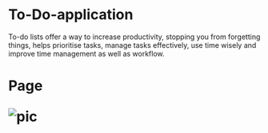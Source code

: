 # To-Do-application
To-do lists offer a way to increase productivity, stopping you from forgetting things, helps prioritise tasks, manage tasks effectively, use time wisely and improve time management as well as workflow.

<h1>
  Page
  
  
  ![pic](https://user-images.githubusercontent.com/70971734/160449832-c4a5ecbc-4c4a-4616-b86b-63e8629508de.jpeg)
